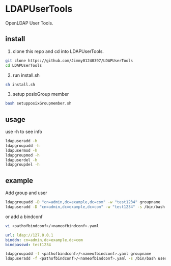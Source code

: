 # LDAPUserTools
OpenLDAP User Tools.

## install
1. clone this repo and cd into LDAPUserTools.
``` bash
git clone https://github.com/Jimmy01240397/LDAPUserTools
cd LDAPUserTools
```

2. run install.sh
``` bash
sh install.sh
```

3. setup posixGroup member
``` bash
bash setupposixGroupmember.sh
```

## usage
use -h to see info
``` bash
ldapuseradd -h
ldapgroupadd -h
ldapusermod -h
ldapgroupmod -h
ldapuserdel -h
ldapgroupdel -h
```

## example
Add group and user
``` bash
ldapgroupadd -D "cn=admin,dc=example,dc=com" -w "test1234" groupname
ldapuseradd -D "cn=admin,dc=example,dc=com" -w "test1234" -s /bin/bash username
```
or add a bindconf
``` bash
vi <pathofbindconf>/<nameofbindconf>.yaml
```
``` yaml
url: ldap://127.0.0.1
binddn: cn=admin,dc=example,dc=com
bindpasswd: test1234
```
``` bash
ldapgroupadd -f <pathofbindconf>/<nameofbindconf>.yaml groupname
ldapuseradd -f <pathofbindconf>/<nameofbindconf>.yaml -s /bin/bash username
```
